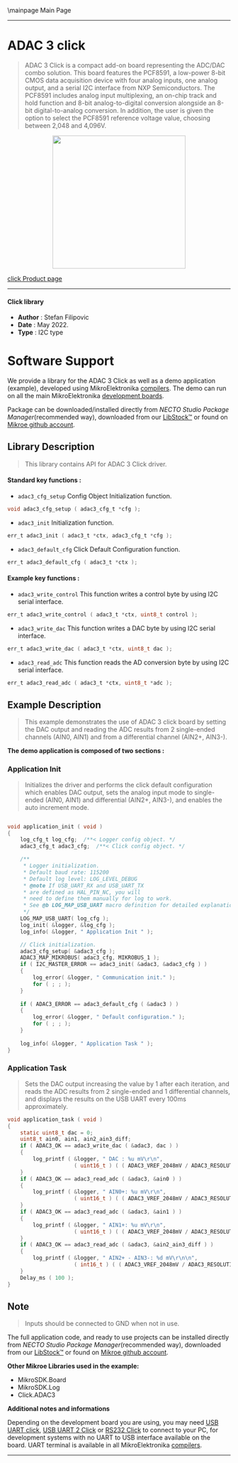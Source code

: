\mainpage Main Page

---
# ADAC 3 click

> ADAC 3 Click is a compact add-on board representing the ADC/DAC combo solution. This board features the PCF8591, a low-power 8-bit CMOS data acquisition device with four analog inputs, one analog output, and a serial I2C interface from NXP Semiconductors. The PCF8591 includes analog input multiplexing, an on-chip track and hold function and 8-bit analog-to-digital conversion alongside an 8-bit digital-to-analog conversion. In addition, the user is given the option to select the PCF8591 reference voltage value, choosing between 2,048 and 4,096V.

<p align="center">
  <img src="https://download.mikroe.com/images/click_for_ide/adac3_click.png" height=300px>
</p>

[click Product page](https://www.mikroe.com/adac-3-click)

---


#### Click library

- **Author**        : Stefan Filipovic
- **Date**          : May 2022.
- **Type**          : I2C type


# Software Support

We provide a library for the ADAC 3 Click
as well as a demo application (example), developed using MikroElektronika
[compilers](https://www.mikroe.com/necto-studio).
The demo can run on all the main MikroElektronika [development boards](https://www.mikroe.com/development-boards).

Package can be downloaded/installed directly from *NECTO Studio Package Manager*(recommended way), downloaded from our [LibStock&trade;](https://libstock.mikroe.com) or found on [Mikroe github account](https://github.com/MikroElektronika/mikrosdk_click_v2/tree/master/clicks).

## Library Description

> This library contains API for ADAC 3 Click driver.

#### Standard key functions :

- `adac3_cfg_setup` Config Object Initialization function.
```c
void adac3_cfg_setup ( adac3_cfg_t *cfg );
```

- `adac3_init` Initialization function.
```c
err_t adac3_init ( adac3_t *ctx, adac3_cfg_t *cfg );
```

- `adac3_default_cfg` Click Default Configuration function.
```c
err_t adac3_default_cfg ( adac3_t *ctx );
```

#### Example key functions :

- `adac3_write_control` This function writes a control byte by using I2C serial interface.
```c
err_t adac3_write_control ( adac3_t *ctx, uint8_t control );
```

- `adac3_write_dac` This function writes a DAC byte by using I2C serial interface.
```c
err_t adac3_write_dac ( adac3_t *ctx, uint8_t dac );
```

- `adac3_read_adc` This function reads the AD conversion byte by using I2C serial interface.
```c
err_t adac3_read_adc ( adac3_t *ctx, uint8_t *adc );
```

## Example Description

> This example demonstrates the use of ADAC 3 click board by setting the DAC output
and reading the ADC results from 2 single-ended channels (AIN0, AIN1) and from a
differential channel (AIN2+, AIN3-).

**The demo application is composed of two sections :**

### Application Init

> Initializes the driver and performs the click default configuration which enables
DAC output, sets the analog input mode to single-ended (AIN0, AIN1) and
differential (AIN2+, AIN3-), and enables the auto increment mode.

```c

void application_init ( void )
{
    log_cfg_t log_cfg;  /**< Logger config object. */
    adac3_cfg_t adac3_cfg;  /**< Click config object. */

    /** 
     * Logger initialization.
     * Default baud rate: 115200
     * Default log level: LOG_LEVEL_DEBUG
     * @note If USB_UART_RX and USB_UART_TX 
     * are defined as HAL_PIN_NC, you will 
     * need to define them manually for log to work. 
     * See @b LOG_MAP_USB_UART macro definition for detailed explanation.
     */
    LOG_MAP_USB_UART( log_cfg );
    log_init( &logger, &log_cfg );
    log_info( &logger, " Application Init " );

    // Click initialization.
    adac3_cfg_setup( &adac3_cfg );
    ADAC3_MAP_MIKROBUS( adac3_cfg, MIKROBUS_1 );
    if ( I2C_MASTER_ERROR == adac3_init( &adac3, &adac3_cfg ) ) 
    {
        log_error( &logger, " Communication init." );
        for ( ; ; );
    }
    
    if ( ADAC3_ERROR == adac3_default_cfg ( &adac3 ) )
    {
        log_error( &logger, " Default configuration." );
        for ( ; ; );
    }
    
    log_info( &logger, " Application Task " );
}

```

### Application Task

> Sets the DAC output increasing the value by 1 after each iteration, and reads the
ADC results from 2 single-ended and 1 differential channels, and displays the results
on the USB UART every 100ms approximately.

```c
void application_task ( void )
{
    static uint8_t dac = 0;
    uint8_t ain0, ain1, ain2_ain3_diff;
    if ( ADAC3_OK == adac3_write_dac ( &adac3, dac ) )
    {
        log_printf ( &logger, " DAC : %u mV\r\n", 
                     ( uint16_t ) ( ( ADAC3_VREF_2048mV / ADAC3_RESOLUTION ) * dac++ ) );
    }
    if ( ADAC3_OK == adac3_read_adc ( &adac3, &ain0 ) )
    {
        log_printf ( &logger, " AIN0+: %u mV\r\n", 
                     ( uint16_t ) ( ( ADAC3_VREF_2048mV / ADAC3_RESOLUTION ) * ain0 ) );
    }
    if ( ADAC3_OK == adac3_read_adc ( &adac3, &ain1 ) )
    {
        log_printf ( &logger, " AIN1+: %u mV\r\n",
                     ( uint16_t ) ( ( ADAC3_VREF_2048mV / ADAC3_RESOLUTION ) * ain1 ) );
    }
    if ( ADAC3_OK == adac3_read_adc ( &adac3, &ain2_ain3_diff ) )
    {
        log_printf ( &logger, " AIN2+ - AIN3-: %d mV\r\n\n",
                     ( int16_t ) ( ( ADAC3_VREF_2048mV / ADAC3_RESOLUTION ) * ( int8_t ) ain2_ain3_diff ) );
    }
    Delay_ms ( 100 );
}
```

## Note

> Inputs should be connected to GND when not in use.

The full application code, and ready to use projects can be installed directly from *NECTO Studio Package Manager*(recommended way), downloaded from our [LibStock&trade;](https://libstock.mikroe.com) or found on [Mikroe github account](https://github.com/MikroElektronika/mikrosdk_click_v2/tree/master/clicks).

**Other Mikroe Libraries used in the example:**

- MikroSDK.Board
- MikroSDK.Log
- Click.ADAC3

**Additional notes and informations**

Depending on the development board you are using, you may need
[USB UART click](https://www.mikroe.com/usb-uart-click),
[USB UART 2 Click](https://www.mikroe.com/usb-uart-2-click) or
[RS232 Click](https://www.mikroe.com/rs232-click) to connect to your PC, for
development systems with no UART to USB interface available on the board. UART
terminal is available in all MikroElektronika
[compilers](https://shop.mikroe.com/compilers).

---
